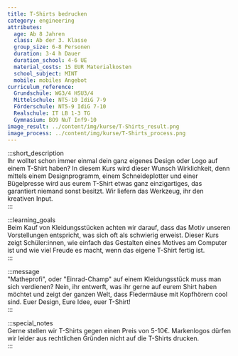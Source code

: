 ```yaml
---
title: T-Shirts bedrucken
category: engineering
attributes:
  age: Ab 8 Jahren
  class: Ab der 3. Klasse
  group_size: 6-8 Personen
  duration: 3-4 h Dauer
  duration_school: 4-6 UE
  material_costs: 15 EUR Materialkosten
  school_subject: MINT
  mobile: mobiles Angebot
curriculum_reference:
  Grundschule: WG3/4 HSU3/4  
  Mittelschule: NT5-10 IdiG 7-9
  Förderschule: NT5-9 IdiG 7-10   
  Realschule: IT LB 1-3 TG
  Gymnasium: BO9 NuT Inf9-10
image_result: ../content/img/kurse/T-Shirts_result.png
image_process: ../content/img/kurse/T-Shirts_process.png
---
```

:::short_description  
Ihr wolltet schon immer einmal dein ganz eigenes Design oder Logo auf einem T-Shirt haben? In diesem Kurs wird dieser Wunsch Wirklichkeit, denn mittels einem Designprogramm, einem Schneideplotter und einer Bügelpresse wird aus eurem T-Shirt etwas ganz einzigartiges, das garantiert niemand sonst besitzt. Wir liefern das Werkzeug, ihr den kreativen Input.            
:::

:::learning_goals  
Beim Kauf von Kleidungsstücken achten wir darauf, dass das Motiv unseren Vorstellungen entspricht, was sich oft als schwierig erweist. Dieser Kurs zeigt Schüler:innen, wie einfach das Gestalten eines Motives am Computer ist und wie viel Freude es macht, wenn das eigene T-Shirt fertig ist.                     
:::

:::message  
"Matheprofi", oder "Einrad-Champ" auf einem Kleidungsstück muss man sich verdienen? Nein, ihr entwerft, was ihr gerne auf eurem Shirt haben möchtet und zeigt der ganzen Welt, dass Fledermäuse mit Kopfhörern cool sind. Euer Design, Eure Idee, euer T-Shirt!    
:::  

:::special_notes  
Gerne stellen wir T-Shirts gegen einen Preis von 5-10€. Markenlogos dürfen wir leider aus rechtlichen Gründen nicht auf die T-Shirts drucken.      
:::
